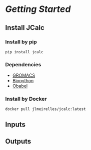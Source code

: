 # *Getting Started*

## Install JCalc

### Install by pip
    pip install jcalc

### Dependencies
* [GROMACS](http://www.gromacs.org/)
* [Biopython](https://biopython.org/)
* [Obabel](https://open-babel.readthedocs.io/en/latest/)

### Install by Docker
    docker pull jlmeirelles/jcalc:latest

## Inputs

## Outputs
